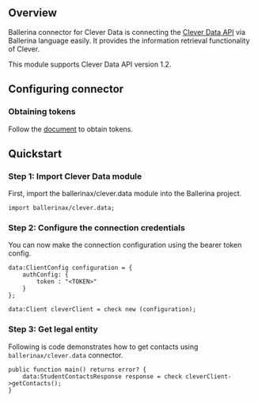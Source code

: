 ## Overview
Ballerina connector for Clever Data is connecting the [Clever Data API](https://dev.clever.com/v1.2/docs/secure-sync) via Ballerina language easily. It  provides the information retrieval functionality of Clever.

This module supports Clever Data API version 1.2.

## Configuring connector
### Obtaining tokens

Follow the [document](https://dev.clever.com/v1.2/docs/getting-started) to obtain tokens.
 
## Quickstart

### Step 1: Import Clever Data module
First, import the ballerinax/clever.data module into the Ballerina project.
```ballerina
import ballerinax/clever.data;
```

### Step 2: Configure the connection credentials
You can now make the connection configuration using the bearer token config.

```ballerina
data:ClientConfig configuration = {
    authConfig: {
        token : "<TOKEN>"
    }
};

data:Client cleverClient = check new (configuration);
```

### Step 3: Get legal entity
Following is code demonstrates how to get contacts using `ballerinax/clever.data` connector.

```ballerina
public function main() returns error? {
    data:StudentContactsResponse response = check cleverClient->getContacts();
}
```
